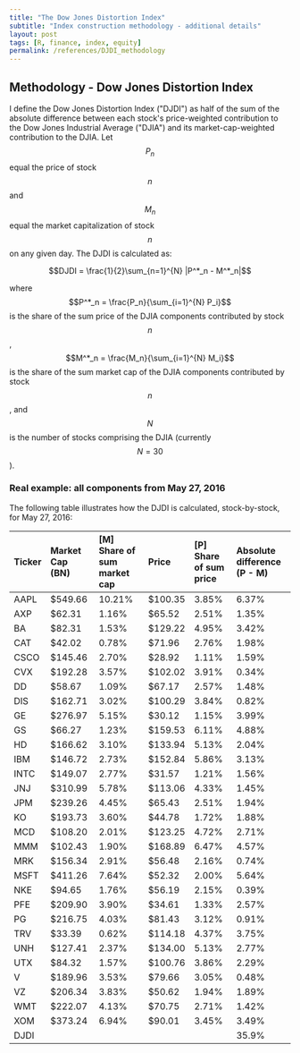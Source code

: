 ```yaml
---
title: "The Dow Jones Distortion Index"
subtitle: "Index construction methodology - additional details"
layout: post
tags: [R, finance, index, equity]
permalink: /references/DJDI_methodology
---
```


## Methodology - Dow Jones Distortion Index
I define the Dow Jones Distortion Index ("DJDI") as half of the sum of the absolute difference between each stock's price-weighted contribution to the Dow Jones Industrial Average ("DJIA") and its market-cap-weighted contribution to the DJIA. Let $$P_n$$ equal the price of stock $$n$$ and $$M_n$$ equal the market capitalization of stock $$n$$ on any given day. The DJDI is calculated as:

$$DJDI = \frac{1}{2}\sum_{n=1}^{N} |P^*_n - M^*_n|$$

where $$P^*_n = \frac{P_n}{\sum_{i=1}^{N} P_i}$$ is the share of the sum price of the DJIA components contributed by stock $$n$$, $$M^*_n = \frac{M_n}{\sum_{i=1}^{N} M_i}$$ is the share of the sum market cap of the DJIA components contributed by stock $$n$$, and $$N$$ is the number of stocks comprising the DJIA (currently $$N = 30$$).

### Real example: all components from May 27, 2016
The following table illustrates how the DJDI is calculated, stock-by-stock, for May 27, 2016:

|Ticker |Market Cap (BN) |[M] Share of sum market cap |Price   |[P] Share of sum price |Absolute difference (P - M) |
|:------|:---------------|:---------------------------|:-------|:----------------------|:---------------------------|
|AAPL   |$549.66         |10.21%                      |$100.35 |3.85%                  |6.37%                       |
|AXP    |$62.31          |1.16%                       |$65.52  |2.51%                  |1.35%                       |
|BA     |$82.31          |1.53%                       |$129.22 |4.95%                  |3.42%                       |
|CAT    |$42.02          |0.78%                       |$71.96  |2.76%                  |1.98%                       |
|CSCO   |$145.46         |2.70%                       |$28.92  |1.11%                  |1.59%                       |
|CVX    |$192.28         |3.57%                       |$102.02 |3.91%                  |0.34%                       |
|DD     |$58.67          |1.09%                       |$67.17  |2.57%                  |1.48%                       |
|DIS    |$162.71         |3.02%                       |$100.29 |3.84%                  |0.82%                       |
|GE     |$276.97         |5.15%                       |$30.12  |1.15%                  |3.99%                       |
|GS     |$66.27          |1.23%                       |$159.53 |6.11%                  |4.88%                       |
|HD     |$166.62         |3.10%                       |$133.94 |5.13%                  |2.04%                       |
|IBM    |$146.72         |2.73%                       |$152.84 |5.86%                  |3.13%                       |
|INTC   |$149.07         |2.77%                       |$31.57  |1.21%                  |1.56%                       |
|JNJ    |$310.99         |5.78%                       |$113.06 |4.33%                  |1.45%                       |
|JPM    |$239.26         |4.45%                       |$65.43  |2.51%                  |1.94%                       |
|KO     |$193.73         |3.60%                       |$44.78  |1.72%                  |1.88%                       |
|MCD    |$108.20         |2.01%                       |$123.25 |4.72%                  |2.71%                       |
|MMM    |$102.43         |1.90%                       |$168.89 |6.47%                  |4.57%                       |
|MRK    |$156.34         |2.91%                       |$56.48  |2.16%                  |0.74%                       |
|MSFT   |$411.26         |7.64%                       |$52.32  |2.00%                  |5.64%                       |
|NKE    |$94.65          |1.76%                       |$56.19  |2.15%                  |0.39%                       |
|PFE    |$209.90         |3.90%                       |$34.61  |1.33%                  |2.57%                       |
|PG     |$216.75         |4.03%                       |$81.43  |3.12%                  |0.91%                       |
|TRV    |$33.39          |0.62%                       |$114.18 |4.37%                  |3.75%                       |
|UNH    |$127.41         |2.37%                       |$134.00 |5.13%                  |2.77%                       |
|UTX    |$84.32          |1.57%                       |$100.76 |3.86%                  |2.29%                       |
|V      |$189.96         |3.53%                       |$79.66  |3.05%                  |0.48%                       |
|VZ     |$206.34         |3.83%                       |$50.62  |1.94%                  |1.89%                       |
|WMT    |$222.07         |4.13%                       |$70.75  |2.71%                  |1.42%                       |
|XOM    |$373.24         |6.94%                       |$90.01  |3.45%                  |3.49%                       |
|DJDI   |                |                            |        |                       |35.9%                       |
